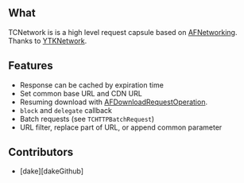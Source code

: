 ## What
TCNetwork is is a high level request capsule based on [AFNetworking][AFNetworking]. 
Thanks to [YTKNetwork][YTKNetwork].

## Features

* Response can be cached by expiration time
* Set common base URL and CDN URL
* Resuming download with [AFDownloadRequestOperation][AFDownloadRequestOperation].
* `block` and `delegate` callback
* Batch requests (see `TCHTTPBatchRequest`)
* URL filter, replace part of URL, or append common parameter 

## Contributors

* [dake][dakeGithub]

<!-- external links -->

[YTKNetwork]:https://github.com/yuantiku/YTKNetwork
[AFNetworking]:https://github.com/AFNetworking/AFNetworking
[AFDownloadRequestOperation]:https://github.com/steipete/AFDownloadRequestOperation